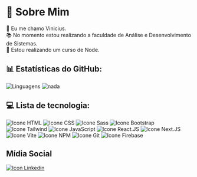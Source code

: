 # 💫 Sobre Mim

🖖 Eu me chamo Vinicius.</br>
📚 No momento estou realizando a faculdade de Análise e Desenvolvimento de Sistemas.</br>
📖 Estou realizando um curso de Node.

## 📊 Estatísticas do GitHub:

![Linguagens](https://github-readme-stats.vercel.app/api/top-langs/?username=vinicius-pereira-souza&theme=onedark&hide_border=false&include_all_commits=false&count_private=false&layout=compact&langs_count=8)
![nada](https://github-readme-stats.vercel.app/api?username=vinicius-pereira-souza&theme=onedark&hide_border=false&include_all_commits=false&count_private=false)

## 💻 Lista de tecnologia:

![Icone HTML](https://img.shields.io/badge/HTML5-E34F26.svg?style=for-the-badge&logo=HTML5&logoColor=white)
![Icone CSS](https://img.shields.io/badge/CSS3-1572B6.svg?style=for-the-badge&logo=CSS3&logoColor=white)
![Icone Sass](https://img.shields.io/badge/Sass-CC6699.svg?style=for-the-badge&logo=Sass&logoColor=white)
![Icone Bootstrap](https://img.shields.io/badge/Bootstrap-7952B3.svg?style=for-the-badge&logo=Bootstrap&logoColor=white)
![Icone Tailwind](https://img.shields.io/badge/Tailwind%20CSS-06B6D4.svg?style=for-the-badge&logo=Tailwind-CSS&logoColor=white)
![Icone JavaScript](https://img.shields.io/badge/JavaScript-F7DF1E.svg?style=for-the-badge&logo=JavaScript&logoColor=black)
![Icone React.JS](https://img.shields.io/badge/React-61DAFB.svg?style=for-the-badge&logo=React&logoColor=black)
![Icone Next.JS](https://img.shields.io/badge/Next.js-000000.svg?style=for-the-badge&logo=nextdotjs&logoColor=white)
![Icone Vite](https://img.shields.io/badge/Vite-646CFF.svg?style=for-the-badge&logo=Vite&logoColor=white)
![Icone NPM](https://img.shields.io/badge/npm-CB3837.svg?style=for-the-badge&logo=npm&logoColor=white)
![Icone Git](https://img.shields.io/badge/Git-F05032.svg?style=for-the-badge&logo=Git&logoColor=white)
![Icone Firebase](https://img.shields.io/badge/Firebase-FFCA28.svg?style=for-the-badge&logo=Firebase&logoColor=black)

## Mídia Social

[![Icon Linkedin](https://img.shields.io/badge/LinkedIn-0A66C2.svg?style=for-the-badge&logo=LinkedIn&logoColor=white)](https://www.linkedin.com/feed/)
